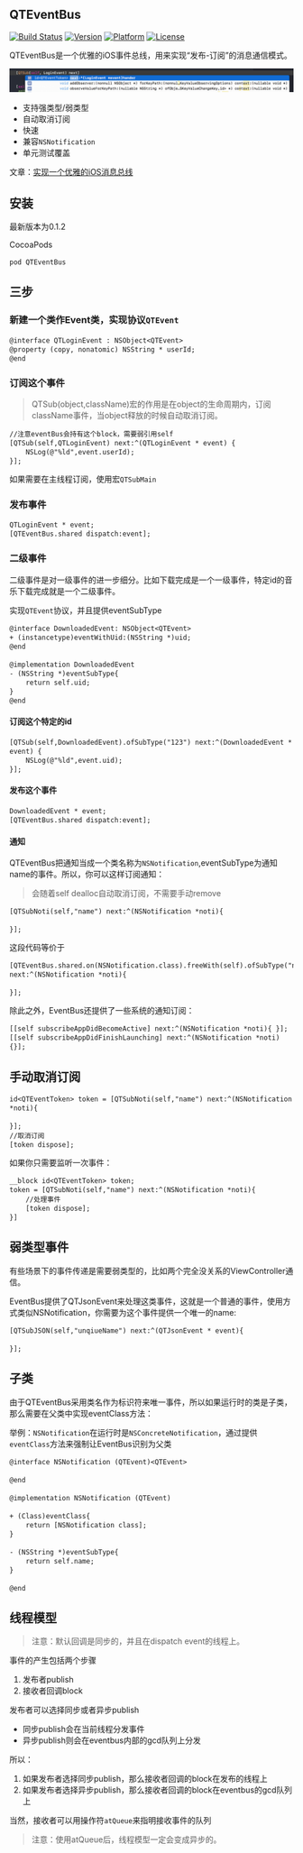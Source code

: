 ## QTEventBus

[![Build Status](https://travis-ci.org/LeoMobileDeveloper/QTEventBus.svg)](https://travis-ci.org/LeoMobileDeveloper/QTEventBus)
 [![Version](https://img.shields.io/cocoapods/v/QTEventBus.svg?style=flat)](http://cocoapods.org/pods/QTEventBus)  [![Platform](http://img.shields.io/badge/platform-ios-blue.svg?style=flat
)](https://developer.apple.com/iphone/index.action)
 [![License](http://img.shields.io/badge/license-MIT-lightgrey.svg?style=flat
)](http://mit-license.org)

QTEventBus是一个优雅的iOS事件总线，用来实现“发布-订阅”的消息通信模式。

<img src="./images/event_bus_1.png">

- 支持强类型/弱类型
- 自动取消订阅
- 快速
- 兼容`NSNotification`
- 单元测试覆盖

文章：[实现一个优雅的iOS消息总线](https://github.com/LeoMobileDeveloper/Blogs/blob/master/iOS/%E5%AE%9E%E7%8E%B0%E4%B8%80%E4%B8%AA%E4%BC%98%E9%9B%85%E7%9A%84iOS%E6%B6%88%E6%81%AF%E6%80%BB%E7%BA%BF.md)

## 安装

最新版本为0.1.2

CocoaPods

```
pod QTEventBus
```

## 三步

### 新建一个类作Event类，实现协议`QTEvent`

```
@interface QTLoginEvent : NSObject<QTEvent>
@property (copy, nonatomic) NSString * userId;
@end
```

### 订阅这个事件

> QTSub(object,className)宏的作用是在object的生命周期内，订阅className事件，当object释放的时候自动取消订阅。

```
//注意eventBus会持有这个block，需要弱引用self
[QTSub(self,QTLoginEvent) next:^(QTLoginEvent * event) {
    NSLog(@"%ld",event.userId);
}];
```

如果需要在主线程订阅，使用宏`QTSubMain`

### 发布事件

```
QTLoginEvent * event;
[QTEventBus.shared dispatch:event];
```

### 二级事件

二级事件是对一级事件的进一步细分。比如下载完成是一个一级事件，特定id的音乐下载完成就是一个二级事件。

实现`QTEvent`协议，并且提供eventSubType

```
@interface DownloadedEvent: NSObject<QTEvent>
+ (instancetype)eventWithUid:(NSString *)uid;
@end

@implementation DownloadedEvent
- (NSString *)eventSubType{
    return self.uid;
}
@end
```

#### 订阅这个特定的id

```
[QTSub(self,DownloadedEvent).ofSubType("123") next:^(DownloadedEvent * event) {
    NSLog(@"%ld",event.uid);
}];
```

#### 发布这个事件

```
DownloadedEvent * event;
[QTEventBus.shared dispatch:event];
```

#### 通知

QTEventBus把通知当成一个类名称为`NSNotification`,eventSubType为通知name的事件。所以，你可以这样订阅通知：

> 会随着self dealloc自动取消订阅，不需要手动remove

```
[QTSubNoti(self,"name") next:^(NSNotification *noti){

}];
```

这段代码等价于

```
[QTEventBus.shared.on(NSNotification.class).freeWith(self).ofSubType("name") next:^(NSNotification *noti){

}];
```

除此之外，EventBus还提供了一些系统的通知订阅：

```
[[self subscribeAppDidBecomeActive] next:^(NSNotification *noti){ }];
[[self subscribeAppDidFinishLaunching] next:^(NSNotification *noti){}];
```

## 手动取消订阅

```
id<QTEventToken> token = [QTSubNoti(self,"name") next:^(NSNotification *noti){

}];
//取消订阅
[token dispose];
```

如果你只需要监听一次事件：

```
__block id<QTEventToken> token;
token = [QTSubNoti(self,"name") next:^(NSNotification *noti){
    //处理事件
    [token dispose];
}]

```
## 弱类型事件

有些场景下的事件传递是需要弱类型的，比如两个完全没关系的ViewController通信。

EventBus提供了QTJsonEvent来处理这类事件，这就是一个普通的事件，使用方式类似NSNotification，你需要为这个事件提供一个唯一的name:

```
[QTSubJSON(self,"unqiueName") next:^(QTJsonEvent * event){

}];
```

## 子类

由于QTEventBus采用类名作为标识符来唯一事件，所以如果运行时的类是子类，那么需要在父类中实现eventClass方法：

举例：`NSNotification`在运行时是`NSConcreteNotification`，通过提供`eventClass`方法来强制让EventBus识别为父类

```
@interface NSNotification (QTEvent)<QTEvent>

@end

@implementation NSNotification (QTEvent)

+ (Class)eventClass{
    return [NSNotification class];
}

- (NSString *)eventSubType{
    return self.name;
}

@end
```

## 线程模型

> 注意：默认回调是同步的，并且在dispatch event的线程上。

事件的产生包括两个步骤

1. 发布者publish
2. 接收者回调block

发布者可以选择同步或者异步publish

- 同步publish会在当前线程分发事件
- 异步publish则会在eventbus内部的gcd队列上分发

所以：

1. 如果发布者选择同步publish，那么接收者回调的block在发布的线程上
2. 如果发布者选择异步publish，那么接收者回调的block在eventbus的gcd队列上

当然，接收者可以用操作符`atQueue`来指明接收事件的队列

> 注意：使用atQueue后，线程模型一定会变成异步的。
